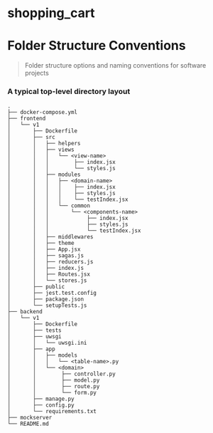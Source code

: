 # shopping_cart

Folder Structure Conventions
============================

> Folder structure options and naming conventions for software projects

### A typical top-level directory layout

    .
    ├── docker-compose.yml                   
    ├── frontend                          
    │   └── v1
    │       ├── Dockerfile
    │       ├── src
    │       │   ├── helpers
    │       │   ├── views
    │       │   │   └── <view-name>
    │       │   │        ├── index.jsx
    │       │   │        └── styles.js
    │       │   ├── modules
    │       │   │   ├── <domain-name>
    │       │   │   │    ├── index.jsx
    │       │   │   │    ├── styles.js
    │       │   │   │    └── testIndex.jsx
    │       │   │   └── common
    │       │   │       └── <components-name>
    │       │   │            ├── index.jsx
    │       │   │            ├── styles.js
    │       │   │            └── testIndex.jsx
    │       │   ├── middlewares
    │       │   ├── theme
    │       │   ├── App.jsx
    │       │   ├── sagas.js
    │       │   ├── reducers.js
    │       │   ├── index.js
    │       │   ├── Routes.jsx
    │       │   └── stores.js
    │       ├── public
    │       ├── jest.test.config
    │       ├── package.json
    │       └── setupTests.js
    ├── backend              
    │   └── v1
    │       ├── Dockerfile
    │       ├── tests
    │       ├── uwsgi
    │       │   └── uwsgi.ini
    │       ├── app
    │       │   ├── models
    │       │   │   └── <table-name>.py
    │       │   └── <domain>
    │       │        ├── controller.py
    │       │        ├── model.py
    │       │        ├── route.py
    │       │        └── form.py
    │       ├── manage.py
    │       ├── config.py
    │       └── requirements.txt
    ├── mockserver                    
    └── README.md
